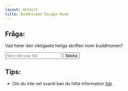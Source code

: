 ```yaml
---
layout: default
title: Buddhismen Escape Room
---
```


## Fråga:

Vad heter den viktigaste heliga skriften inom buddhismen?

<input type="text" id="answer" placeholder="Skriv ditt svar här">
<button onclick="checkAnswer()">Skicka</button>

<p id="message"></p>
<a href="rum3.html" id="nextLink" style="display:none;">Gå vidare!</a>

<script>
function checkAnswer() {
    var userAnswer = document.getElementById('answer').value.trim().toLowerCase();
    var message = document.getElementById('message');
    var nextLink = document.getElementById('nextLink');

    // Accepterar "tripitaka" som korrekt svar
    if(userAnswer === 'tripitaka') {
        message.textContent = "Rätt! Du kan gå vidare.";
        nextLink.style.display = 'inline';
    } else {
        message.textContent = "Fel svar, försök igen!";
        nextLink.style.display = 'none';
    }
}
</script>


## Tips:
- Om du inte vet svaret kan du hitta information [här](https://www.so-rummet.se/kategorier/religion/buddhismen).
